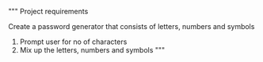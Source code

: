 """ Project requirements

Create a password generator that consists of letters, numbers and symbols
1. Prompt user for no of characters
2. Mix up the letters, numbers and symbols
"""
